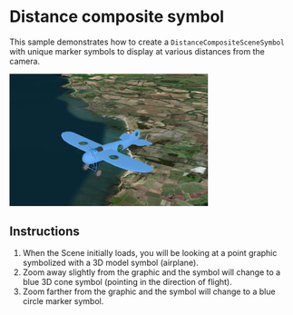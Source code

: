 # Distance composite symbol

This sample demonstrates how to create a `DistanceCompositeSceneSymbol` with unique marker symbols to display at various distances from the camera.

<img src="UseDistanceCompositeSym.jpg" width="350"/>

## Instructions

1. When the Scene initially loads, you will be looking at a point graphic symbolized with a 3D model symbol (airplane).
2. Zoom away slightly from the graphic and the symbol will change to a blue 3D cone symbol (pointing in the direction of flight).
3. Zoom farther from the graphic and the symbol will change to a blue circle marker symbol.
